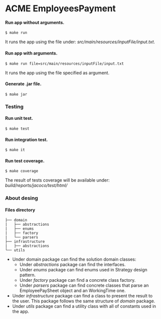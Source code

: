 # ACME EmployeesPayment
#### Run app without arguments.
```
$ make run
```
It runs the app using the file under: *src/main/resources/inputFile/input.txt*.

#### Run app with arguments.
```
$ make run file=src/main/resources/inputFile/input.txt
```
It runs the app using the file specified as argument.

#### Generate .jar file.
```
$ make jar
```
### Testing

#### Run unit test.
```
$ make test
```
#### Run integration test.
```
$ make it
```
#### Run test coverage.
```
$ make coverage
```
The result of tests coverage will be available under: *build/reports/jacoco/test/html/*

### About desing

#### Files directory
```
├── domain
|   ├── abstractions
|   ├── enums
|   ├── factory
|   └── parsers
├── infrastructure
|   ├── abstractions
└── utils   
```
* Under domain package can find the solution domain classes: 
    * Under *abstractions* package can find the interfaces.
    * Under *enums* package can find enums used in Strategy design pattern.
    * Under *factory* package can find a concrete class factory.
    * Under *parsers* package can find concrete classes that parse an EmployeePaySheet object and an WorkingTime one.
* Under *infrastructure* package can find a class to present the result to the user. This package follows the same structure of *domain* package.
* Under *utils* package can find a utility class with all of constants used in the app.